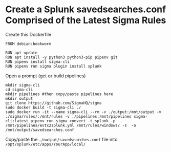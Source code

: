 ﻿# Create a Splunk savedsearches.conf Comprised of the Latest Sigma Rules

Create this Dockerfile
```
FROM debian:bookworm

RUN apt update
RUN apt install -y python3 python3-pip pipenv git
RUN pipenv install sigma-cli
RUN pipenv run sigma plugin install splunk
```

Open a prompt
(get or build pipelines)
```
mkdir sigma-cli
cd sigma-cli
mkdir pipelines #then copy/paste pipelines here
mkdir output
git clone https://github.com/SigmaHQ/sigma
sudo docker build -t sigma-cli ./
sudo docker run -it --name sigma-cli --rm -v ./output:/mnt/output -v ./sigma/rules/:/mnt/rules -v ./pipelines:/mnt/pipelines sigma-cli:latest pipenv run sigma convert -t splunk -p /mnt/pipelines/evtx2splunk.yml /mnt/rules/windows/ -s  -o /mnt/output/savedsearches.conf
```

Copy/paste the ```./output/savedsearches.conf``` file into ```/opt/splunk/etc/apps/YourApp/local/```